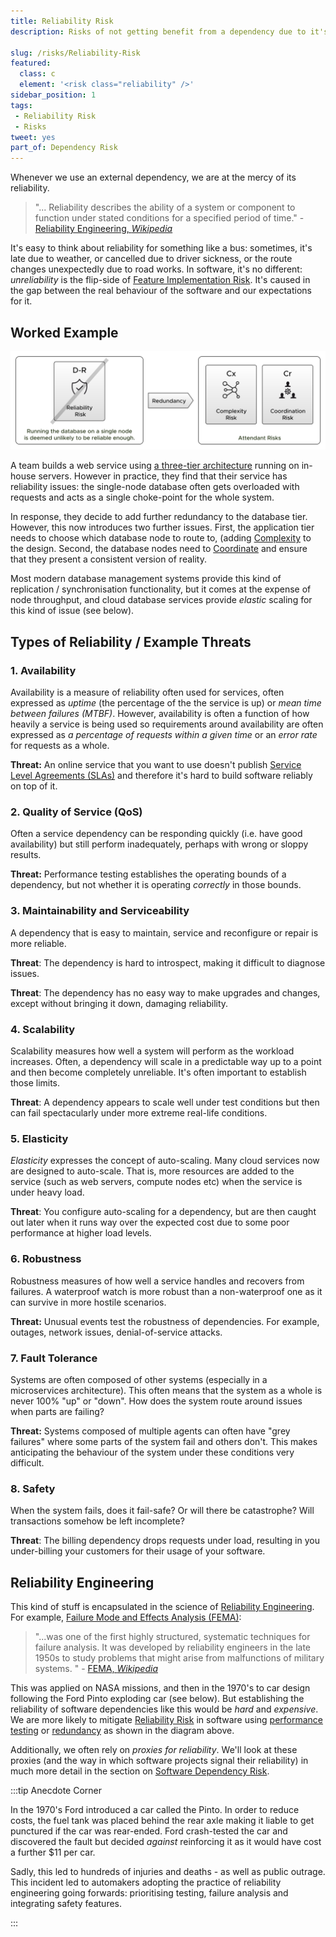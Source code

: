 ```yaml
---
title: Reliability Risk
description: Risks of not getting benefit from a dependency due to it's reliability.

slug: /risks/Reliability-Risk
featured: 
  class: c
  element: '<risk class="reliability" />'
sidebar_position: 1
tags:
 - Reliability Risk
 - Risks
tweet: yes
part_of: Dependency Risk
---
```


<RiskIntro fm={frontMatter} />

Whenever we use an external dependency, we are at the mercy of its reliability.   

> "... Reliability describes the ability of a system or component to function under stated conditions for a specified period of time." - [Reliability Engineering, _Wikipedia_](https://en.m.wikipedia.org/wiki/Reliability_engineering)

It's easy to think about reliability for something like a bus:  sometimes, it's late due to weather, or cancelled due to driver sickness, or the route changes unexpectedly due to road works.  In software, it's no different:  _unreliability_ is the flip-side of [Feature Implementation Risk](/tags/Implementation-Risk).  It's caused in the gap between the real behaviour of the software and our expectations for it.

## Worked Example

![Improving Reliability with Redundancy](/img/generated/risks/posters/reliability-risk.svg)

A team builds a web service using [a three-tier architecture](https://www.ibm.com/topics/three-tier-architecture) running on in-house servers.  However in practice, they find that their service has reliability issues: the single-node database often gets overloaded with requests and acts as a single choke-point for the whole system.

In response, they decide to add further redundancy to the database tier.   However, this now introduces two further issues.  First, the application tier needs to choose which database node to route to, (adding [Complexity](/tags/Complexity-Risk) to the design.  Second, the database nodes need to [Coordinate](/tags/Coordination-Risk) and ensure that they present a consistent version of reality.  

Most modern database management systems provide this kind of replication / synchronisation functionality, but it comes at the expense of node throughput, and cloud database services provide _elastic_ scaling for this kind of issue (see below).    
 

## Types of Reliability / Example Threats

### 1. Availability  

Availability is a measure of reliability often used for services, often expressed as _uptime_ (the percentage of the the service is up) or _mean time between failures (MTBF)_.  However, availability is often a function of how heavily a service is being used so requirements around availability are often expressed as _a percentage of requests within a given time_ or an _error rate_ for requests as a whole.   

**Threat:** An online service that you want to use doesn't publish [Service Level Agreements (SLAs)](https://en.wikipedia.org/wiki/Service-level_agreement) and therefore it's hard to build software reliably on top of it.

### 2. Quality of Service (QoS)  

Often a service dependency can be responding quickly (i.e. have good availability) but still perform inadequately, perhaps with wrong or sloppy results.  

**Threat:** Performance testing establishes the operating bounds of a dependency, but not whether it is operating _correctly_ in those bounds.
 
### 3. Maintainability and Serviceability

A dependency that is easy to maintain, service and reconfigure or repair is more reliable.  

**Threat**: The dependency is hard to introspect, making it difficult to diagnose issues.

**Threat**: The dependency has no easy way to make upgrades and changes, except without bringing it down, damaging reliability.
 
### 4. Scalability
  
Scalability measures how well a system will perform as the workload increases.  Often, a dependency will scale in a predictable way up to a point and then become completely unreliable. It's often important to establish those limits.

**Threat**: A dependency appears to scale well under test conditions but then can fail spectacularly under more extreme real-life conditions.
 
### 5. Elasticity

_Elasticity_ expresses the concept of auto-scaling.  Many cloud services now are designed to auto-scale.  That is, more resources are added to the service (such as web servers, compute nodes etc) when the service is under heavy load. 

**Threat**: You configure auto-scaling for a dependency, but are then caught out later when it runs way over the expected cost due to some poor performance at higher load levels.   
 
### 6. Robustness

Robustness measures of how well a service handles and recovers from failures.  A waterproof watch is more robust than a non-waterproof one as it can survive in more hostile scenarios.

**Threat:** Unusual events test the robustness of dependencies.  For example, outages, network issues, denial-of-service attacks.

### 7. Fault Tolerance

Systems are often composed of other systems (especially in a microservices architecture).  This often means that the system as a whole is never 100% "up" or "down".  How does the system route around issues when parts are failing?

**Threat:** Systems composed of multiple agents can often have "grey failures" where some parts of the system fail and others don't.  This makes anticipating the behaviour of the system under these conditions very difficult.

### 8. Safety
 
When the system fails, does it fail-safe?  Or will there be catastrophe?  Will transactions somehow be left incomplete?  

**Threat**: The billing dependency drops requests under load, resulting in you under-billing your customers for their usage of your software.


## Reliability Engineering

This kind of stuff is encapsulated in the science of [Reliability Engineering](https://en.wikipedia.org/wiki/Reliability_engineering).   For example, [Failure Mode and Effects Analysis (FEMA)](https://en.wikipedia.org/wiki/Failure_mode_and_effects_analysis):

> "...was one of the first highly structured, systematic techniques for failure analysis. It was developed by reliability engineers in the late 1950s to study problems that might arise from malfunctions of military systems. " - [FEMA, _Wikipedia_](https://en.wikipedia.org/wiki/Failure_mode_and_effects_analysis)

This was applied on NASA missions, and then in the 1970's to car design following the Ford Pinto exploding car (see below).  But establishing the reliability of software dependencies like this would be _hard_ and _expensive_.  We are more likely to mitigate [Reliability Risk](/tags/Reliability-Risk) in software using [performance testing](/tags/Performance-Testing) or [redundancy](/tags/Redundancy) as shown in the diagram above.  

Additionally, we often rely on _proxies for reliability_.  We'll look at these proxies (and the way in which software projects signal their reliability) in much more detail in the section on [Software Dependency Risk](/tags/Software-Dependency-Risk).

:::tip Anecdote Corner

In the 1970's Ford introduced a car called the Pinto.  In order to reduce costs, the fuel tank was placed behind the rear axle making it liable to get punctured if the car was rear-ended.  Ford crash-tested the car and discovered the fault but decided _against_ reinforcing it as it would have cost a further $11 per car.  

Sadly, this led to hundreds of injuries and deaths - as well as public outrage.  This incident led to automakers adopting the practice of reliability engineering going forwards:  prioritising testing, failure analysis and integrating safety features.

:::


